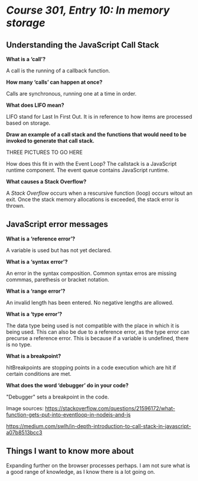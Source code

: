 # *Course 301, Entry 10: In memory storage*

## Understanding the JavaScript Call Stack

**What is a ‘call’?**

A call is the running of a callback function.

**How many ‘calls’ can happen at once?**

Calls are synchronous, running one at a time in order.

**What does LIFO mean?**

LIFO stand for Last In First Out. It is in reference to how items are processed based on storage.

**Draw an example of a call stack and the functions that would need to be invoked to generate that call stack.**

THREE PICTURES TO GO HERE

How does this fit in with the Event Loop? The callstack is a JavaScript runtime component. The event queue contains JavaScript runtime.  

**What causes a Stack Overflow?**

A *Stack Overflow* occurs when a rescursive function (loop) occurs witout an exit. Once the stack memory allocations is exceeded, the stack error is thrown.

## JavaScript error messages

**What is a ‘reference error’?**

A variable is used but has not yet declared.

**What is a ‘syntax error’?**

An error in the syntax composition. Common syntax erros are missing commmas, parethesis or bracket notation.

**What is a ‘range error’?**

An invalid length has been entered. No negative lengths are allowed.

**What is a ‘type error’?**

The data type being used is not compatible with the place in which it is being used. This can also be due to a reference error, as the type error can precurse a reference error. This is because if a variable is undefined, there is no type.

**What is a breakpoint?**

hitBreakpoints are stopping points in a code execution which are hit if certain conditions are met.

**What does the word ‘debugger’ do in your code?**

"Debugger" sets a breakpoint in the code.

Image sources: https://stackoverflow.com/questions/21596172/what-function-gets-put-into-eventloop-in-nodejs-and-js

https://medium.com/swlh/in-depth-introduction-to-call-stack-in-javascript-a07b8513bcc3

## Things I want to know more about

Expanding further on the browser processes perhaps. I am not sure what is a good range of knowledge, as I know there is a lot going on.
